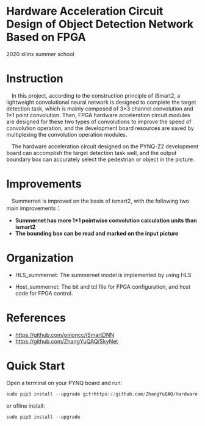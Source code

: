 # Hardware Acceleration Circuit Design of Object Detection Network Based on FPGA
2020 xilinx summer school

# Instruction

&#8195;In this project, according to the construction principle of iSmart2, a lightweight convolutional neural network is designed to complete the target detection task, which is mainly composed of 3×3 channel convolution and 1×1 point convolution. Then, FPGA hardware acceleration circuit modules are designed for these two types of convolutions to improve the speed of convolution operation, and the development board resources are saved by multiplexing the convolution operation modules. 
  
&#8195;The hardware acceleration circuit designed on the PYNQ-Z2 development board can accomplish the target detection task well, and the output boundary box can accurately select the pedestrian or object in the picture.

# Improvements
&#8195;Summernet is improved on the basis of ismart2, with the following two main improvements：
- **Summernet has more 1*1 pointwise convolution calculation units than ismart2**
- **The bounding box can be read and marked on the input picture**

# Organization
- HLS_summernet: The summernet model is implemented by using HLS

- Host_summernet: The bit and tcl file for FPGA configuration, and host code for FPGA control.

# References
- https://github.com/onioncc/iSmartDNN
- https://github.com/ZhangYuQAQ/SkyNet

# Quick Start

Open a terminal on your PYNQ board and run:

```python
sudo pip3 install --upgrade git+https://github.com/ZhangYuQAQ/Hardware-Acceleration-Circuit-Design-of-Object-Detection-Network-Based-on-FPGA.git
```

or ofline install:

```python
sudo pip3 install --upgrade
```
